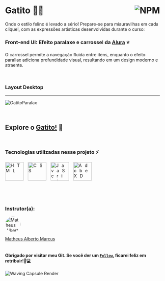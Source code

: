 # Gatito 🐾✨ <a href="https://github.com/Rodolfo-Sampaio/gatitostore-trueparallax-carousel/blob/main/LICENSE"><img src="https://img.shields.io/npm/l/react" alt="NPM" align="right"></a>

Onde o estilo felino é levado a sério!  Prepare-se para miauravilhas em cada clique!, com as expressões artísticas desenvolvidas durante o curso:
### Front-end UI: Efeito paralaxe e carrossel da [Alura](https://cursos.alura.com.br/course/front-end-ui-paralaxe-carrossel) ⭐
O carrossel permite a navegação fluida entre itens, enquanto o efeito parallax adiciona profundidade visual, resultando em um design moderno e atraente.

<br>

### Layout Desktop
___
![GatitoParalax](https://github.com/Rodolfo-Sampaio/gatitostore-trueparallax-carousel/assets/96917363/a37adaf9-ce65-4291-a908-3775823563ce)




<br>

##  Explore o [Gatito!](https://rodolfo-sampaio.github.io/gatitostore-trueparallax-carousel/) 👀


<br>

### Tecnologias utilizadas nesse projeto ⚡
<span style="letter-spacing: 10px">
   <img src="https://skillicons.dev/icons?i=html" title="HTML" width="60px"/>
   <img src="https://skillicons.dev/icons?i=css" title="CSS" width="60px"/>
   <img src="https://skillicons.dev/icons?i=js" title="JavaScript"       width="60px"/>
   <img src="https://skillicons.dev/icons?i=xd" title="Adobe XD" width="60px"/>
</span>

#

<br>

### Instrutor(a):

<a href="https://www.linkedin.com/in/matheus-alberto-marcus/">
  <img src="https://media.licdn.com/dms/image/C4D03AQE809_noWJp0g/profile-displayphoto-shrink_200_200/0/1642888517760?e=1708560000&v=beta&t=umzCshSPURhNIbMwcRnrkZQb70ghAdCLpHX7HORfZ6U" alt="Matheus Alberto Marcus" style="border-radius: 50%; width: 50px; height: 50px;">
</a>

[Matheus Alberto Marcus](https://www.linkedin.com/in/matheus-alberto-marcus/)
<br>
<br>
#### Obrigado por visitar meu Git. Se você der um [`Follow`](https://github.com/Rodolfo-Sampaio), ficarei feliz em retribuir!🚀💻

<img src="https://capsule-render.vercel.app/api?type=waving&color=FFC0CB&height=100&section=footer" alt="Waving Capsule Render">


